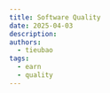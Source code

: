 ```yaml
---
title: Software Quality
date: 2025-04-03
description: 
authors: 
  - tieubao
tags:
  - earn
  - quality
---
```


